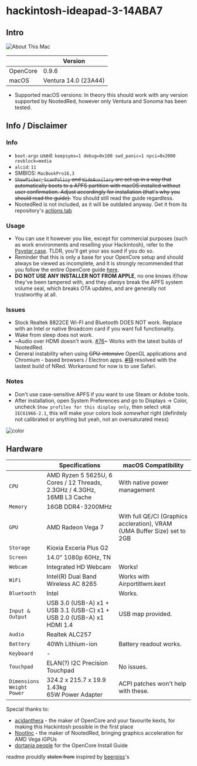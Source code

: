 # hackintosh-ideapad-3-14ABA7
## Intro
![About This Mac](https://media.discordapp.net/attachments/974199826063425556/1157947671689048125/vSPrkMw.png)

|          | Version                 |
|----------|-------------------------|
| OpenCore | 0.9.6                   |
| macOS    | Ventura 14.0 (23A44)  |

- Supported macOS versions: In theory this should work with any version supported by NootedRed, however only Ventura and Sonoma has been tested.

## Info / Disclaimer
### Info
- `boot-args` used: `keepsyms=1 debug=0x100 swd_panic=1 npci=0x2000 revblock=media`
- `alcid`: `11`
- SMBIOS: `MacBookPro16,3`
- ~~`ShowPicker`, `ScanPolicy` and `HideAuxilary` are set up in a way that automatically boots to a APFS partition with macOS installed without user confirmation. Adjust accordingly for installation (that's why you should read the guide).~~ You should still read the guide regardless.
- NootedRed is not included, as it will be outdated anyway. Get it from its repository's [actions tab](https://github.com/ChefKissInc/NootedRed/actions)
### Usage
- You can use it however you like, except for commercial purposes (such as work environments and reselling your Hackintosh), refer to the [Psystar case](https://en.wikipedia.org/wiki/Psystar_Corporation). TLDR, you'll get your ass sued if you do so.
- Reminder that this is only a base for your OpenCore setup and should always be viewed as incomplete, and it is strongly recommended that you follow the entire OpenCore guide [here](https://dortania.github.io/OpenCore-Install-Guide/). 
- **DO NOT USE ANY INSTALLER NOT FROM APPLE**, no one knows if/how they've been tampered with, and they *always* break the APFS system volume seal, which breaks OTA updates, and are generally not trustworthy at all.
### Issues
- Stock Realtek 8822CE Wi-FI and Bluetooth DOES NOT work. Replace with an Intel or native Broadcom card if you want full functionality.
- Wake from sleep does not work.
- ~Audio over HDMI doesn't work. [#76](https://github.com/NootInc/NootedRed/issues/76)~ Works with the latest builds of NootedRed.
- General instability when using ~~GPU-intensive~~ OpenGL applications and Chromium - based browsers / Electron apps. ~~[#13](https://github.com/NootInc/NootedRed/issues/13)~~ resolved with the lastest build of NRed. Workaround for now is to use Safari.
### Notes
- Don't use case-sensitive APFS if you want to use Steam or Adobe tools.
- After installation, open System Preferences and go to Displays -> Color, uncheck `Show profiles for this display only`, then select `sRGB IEC61966-2.1`, this will make your colors look *somewhat* right (definitely not calibrated or anything but yeah, not an 
oversaturated mess)
 
![color](https://media.discordapp.net/attachments/885809091459575828/966112499487346718/unknown.png)
## Hardware

|                                           | Specifications                                                                | macOS Compatibility                                                                                                                   |
| ----------------------------------------- | ----------------------------------------------------------------------------- | --------------------------------------------------------------------------------------------------------------------------------------------- |
| ``CPU``                                   | AMD Ryzen 5 5625U, 6 Cores / 12 Threads, 2.3GHz / 4.3GHz, 16MB L3 Cache | With native power management|
| ``Memory``                                | 16GB DDR4-3200MHz                                  |                                                                                                                                               |
| ``GPU``                                   | AMD Radeon Vega 7                                                       | With full QE/CI (Graphics accleration), VRAM (UMA Buffer Size) set to 2GB|
| ``Storage``                               | Kioxia Exceria Plus G2                                              |                                                                                                                                              |
| ``Screen``                                | 14.0" 1080p 60Hz, TN                                            |                                                                                                                                               |
| ``Webcam``                                | Integrated HD Webcam                                                          | Works!|
| ``WiFi``                                  | Intel(R) Dual Band Wireless AC 8265                                                        | Works with Airportitlwm.kext                                                                |
| ``Bluetooth``                             | Intel                                                                         | Works. |
| ``Input & Output``                        | USB 3.0 (USB-A) x1 + USB 3.1 (USB-C) x1 + USB 2.0 (USB-A) x1<br>HDMI 1.4                    | USB map provided. |
| ``Audio``                            | Realtek ALC257                                                      |                                                                                                                                               |
| ``Battery``                               | 40Wh Lithium-ion                                                                  | Battery readout works.|
| ``Keyboard``                              | -||
| ``Touchpad``                              | ELAN(?) I2C Precision Touchpad                                                                | No issues.                                                                                            |
| ``Dimensions``<br>``Weight``<br>``Power`` | 324.2 x 215.7 x 19.9<br>1.43kg<br>65W Power Adapter                        | ACPI patches won't help with these.|

Special thanks to:
- [acidanthera](https://github.com/acidanthera) - the maker of OpenCore and your favourite kexts, for making this Hackintosh possible in the first place
- [NootInc](https://github.com/NootInc) - the maker of NootedRed, bringing graphics acceleration for AMD Vega iGPUs
- [dortania people](https://github.com/orgs/dortania/people) for the OpenCore Install Guide

readme prouldly ~~stolen from~~ inspired by [beerpiss](https://github.com/beerpiss/dell-vostro-15-3568-hackintosh)'s


